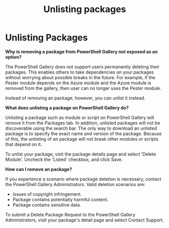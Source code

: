 ﻿---
ms.date:  06/12/2017
contributor:  JKeithB
keywords:  gallery,powershell,cmdlet,psgallery
title:  Unlisting packages
---
# Unlisting Packages

**Why is removing a package from PowerShell Gallery not exposed as an option?**

The PowerShell Gallery does not support users permanently deleting their packages.
This enables others to take dependencies on your packages without worrying about possible breaks in the future.
For example, if the Pester module depends on the Azure module and the Azure module is removed from the gallery, then user can no longer uses the Pester module.

Instead of removing an package, however, you can unlist it instead.

**What does unlisting a package on PowerShell Gallery do?**

Unlisting a package such as module or script on PowerShell Gallery will remove it from the Packages tab.
In addition, unlisted packages will not be discoverable using the search bar.
The only way to download an unlisted package is to specify the exact name and version of the package.
Because of this, the unlisting of an package will not break other modules or scripts that depend on it.

To unlist your package, visit the package details page and select 'Delete Module'. Uncheck the 'Listed' checkbox, and click Save.

**How can I remove an package?**

If you experience a scenario where package deletion is necessary, contact the PowerShell Gallery Administrators.
Valid deletion scenarios are:
- Issues of copyright infringement.
- Package contains potentially harmful content.
- Package contains sensitive data.

To submit a Delete Package Request to the PowerShell Gallery Administrators, visit your package's detail page and select Contact Support.
